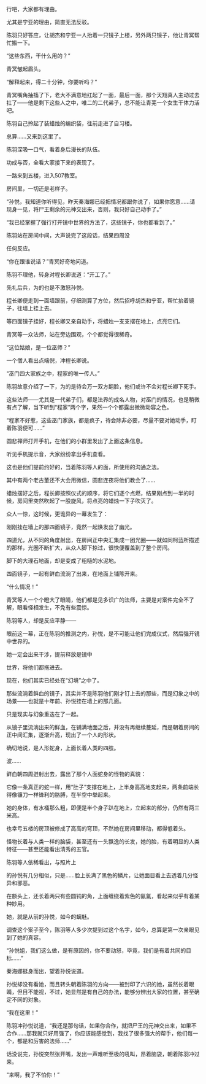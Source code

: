 行吧，大家都有理由。

尤其是宁亚的理由，简直无法反驳。

陈羽只好答应，让胡杰和宁亚一人抬着一只镜子上楼，另外两只镜子，他让青冥帮忙搬一下。

“这些东西，干什么用的？”

青冥皱起眉头。

“解释起来，得二十分钟，你要听吗？”

青冥嘴角抽搐了下，老大不满意地扛起了一面，最后一面，那个天翔真人主动过去扛了——他是剩下这些人之中，唯二的二代弟子，总不能让青芜一个女生干体力活吧。

陈羽自己拎起了装蜡烛的编织袋，往前走进了自习楼。

总算……又来到这里了。

陈羽深吸一口气，看着身后漫长的队伍。

功成与否，全看大家接下来的表现了。

一路来到五楼，进入507教室。

房间里，一切还是老样子。

“孙悦，我知道你听得见，昨天秦海娜已经把情况都跟你说了，如果你愿意……请现身一见，将尸王剩余的元神交出来，否则，我只好自己动手了。”

“我已经掌握了强行打开镜中世界的方法了，这些镜子，你也都看到了。”

陈羽站在房间中间，大声说完了这段话，结果四周没

任何反应。

“你在跟谁说话？”青冥好奇地问道。

陈羽不理他，转身对程长卿说道：“开工了。”

先礼后兵，为的也是不激怒孙悦。

程长卿便走到一面墙跟前，仔细测算了方位，然后招呼胡杰和宁亚，帮忙抬着镜子，往墙上挂上去。

等四面镜子挂好，程长卿又亲自动手，将蜡烛一支支摆在地上，点亮它们。

青冥等一众法师，站在旁边围观，个个都觉得很稀奇。

“这位姑娘，是一位巫师？”

一个僧人看出点端倪，冲程长卿说。

“巫门四大家族之中，程家的唯一传人。”

陈羽故意介绍了一下，为的是待会万一双方翻脸，他们或许不会对程长卿下死手。

这些法师——尤其是一代弟子们，都是法界的成名人物，对巫门的情况，也是稍微有点了解，当下听到“程家”两个字，果然一个个都露出微微动容之色。

“程家不好惹，这些巫门家族，都是疯子，待会除非必要，尽量不要对她动手，盯着陈羽便可……”

圆悲禅师打开手机，在他们的小群里发出了上面这条信息。

听见手机提示音，大家纷纷拿出手机查看。

这也是他们提前约好的，当着陈羽等人的面，所使用的沟通之法。

其中有两个老古董还不大会用微信，圆悲连夜将他们教会了……

蜡烛摆好之后，程长卿按照仪式的顺序，将它们逐个点燃，结果刚点到一半的时候，房间里突然吹起了一股旋风，将点亮的蜡烛一下子吹灭了。

众人一惊，这时候，更诡异的一幕发生了：

刚刚挂在墙上的那四面镜子，竟然一起焕发出了幽光。

四道光，从不同的角度射出，在房间正中央汇集成一团光圈——就如同柯蓝所描述的那样，光圈不断扩大，从众人脚下掠过，很快便覆盖到了整个房间。

脚下的大理石地面，却是变成了粗糙的水泥地。

四面镜子，一起有鲜血流淌了出来，在地面上铺陈开来。

“什么情况！”

青冥等人一个个瞪大了眼睛，他们都是见多识广的法师，主要是对案件完全不了解，眼看怪相发生，不免有些震惊。

陈羽等人，却是反应平静——

眼前这一幕，正在陈羽的推测之内，孙悦，是不可能让他们完成仪式，然后强开镜中世界的。

她一定会出来干涉，提前释放是镜中

世界，将他们都拖进去。

现在，他们其实已经处在“幻境”之中了。

那些流淌着鲜血的镜子，其实并不是陈羽他们刚才钉上去的那些，而是幻象之中的场景——也就是十年前、孙悦挂在墙上的那几面。

只是现实与幻象重迭在了一起。

从镜子里流淌出来的鲜血，在铺满地面之后，并没有再继续蔓延，而是朝着房间的正中间汇集，逐渐升高，现出了一个人的形状。

确切地说，是人形蛇身，上面长着人类的四肢。

波……

鲜血朝四周迸射出去，露出了那个人面蛇身的怪物的真貌：

它像一条真正的蛇一样，用“肚子”支撑在地上，上半身高高地支起来，两条前端长得像镰刀一样锋利的胳膊，在半空中举起来。

她的身体，有水桶那么粗，即便是半个身子趴在地上，立起来的部分，仍然有两三米高。

也幸亏五楼的房顶被修成了高高的穹顶，不然她在房间里移动，都得低着头。

怪物长着与人类一样的脑袋，甚至还有一头飘逸的长发，她的脸，有着明显的人类特征——甚至还能看出清秀的五官。

陈羽等人依稀看出，与照片上

的孙悦有几分相似，只是……脸上长满了黑色的鳞片，让她面目看上去透着几分怪异和邪恶。

在额头上，还长着两只有些圆钝的角，上面缠绕着紫色的氤氲，看起来似乎有着某种妙用。

她，就是从前的孙悦，如今的螭魅。

调查这个案子至今，陈羽等人多少次提到过这个名字，如今，总算是第一次亲眼见到了她的真容。

“孙悦姐，我们这么做，是有原因的，你不要动怒，毕竟，我们是有着共同的目标……”

秦海娜挺身而出，望着孙悦说道。

孙悦却没有看她，而且转头朝着陈羽的方向——被封印了六识的她，虽然长着眼睛，但目不能视，不过，她显然是有自己的办法，能够分辨出大家的位置，甚至确定不同的对象。

“我在这里！”

陈羽冲孙悦说道，“我还是那句话，如果你合作，就把尸王的元神交出来，如果不合作……那我就只好用强了，你应该能感觉到，我找了很多强大的帮手，他们每一个，都是和厉害的法师……”

话没说完，孙悦突然张开嘴，发出一声难听至极的吼叫，昂着脑袋，朝着陈羽冲过来。

“来啊，我了不怕你！”
